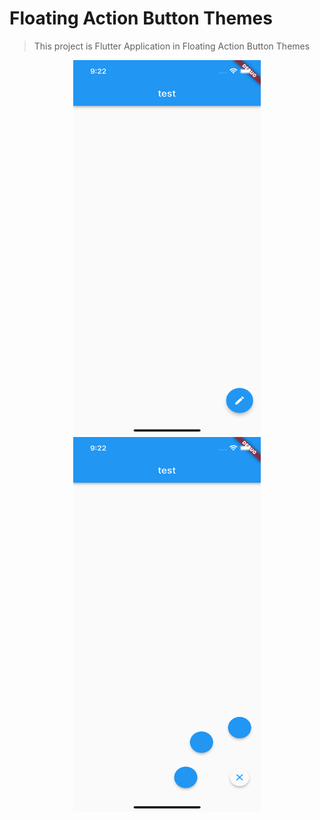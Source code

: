 # Floating Action Button Themes

> This project is Flutter Application in Floating Action Button Themes

<p align="center"><img src="/images/close.png" width="300px" height="600px"></img><img src="/images/open.png" width="300px" height="600px"></img></p>
